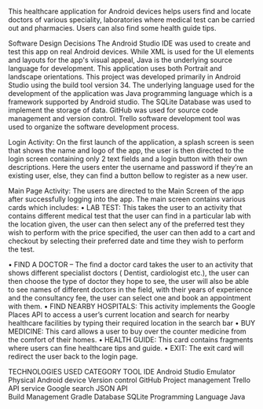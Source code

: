 This healthcare application for Android devices helps users find and locate doctors of various speciality, laboratories where medical test can be carried out and pharmacies. Users can also find some health guide tips.

Software Design Decisions
The Android Studio IDE was used to create and test this app on real Android devices. While XML is used for the UI elements and layouts for the app's visual appeal, Java is the underlying source language for development. This application uses both Portrait and landscape orientations. 
This project was developed primarily in Android Studio using the build tool version 34.  The underlying language used for the development of the application was Java programming language which is a framework supported by Android studio. The SQLite Database was used to implement the storage of data. GitHub was used for source code management and version control. Trello software development tool was used to organize the software development process.

Login Activity:
On the first launch of the application, a splash screen is seen that shows the name and logo of the app, the user is then directed to the login screen containing only 2 text fields and a login button with their own descriptions. Here the users enter the username and password if they’re an existing user, else, they can find a button bellow to register as a new user.

Main Page Activity:
The users are directed to the Main Screen of the app after successfully logging into the app.
The main screen contains various cards which includes:
•	LAB TEST: This takes the user to an activity that contains different medical test that the user can find in a particular lab with the location given, the user can then select any of the preferred test they wish to perform with the price specified, the user can then add to a cart and checkout by selecting their preferred date and time they wish to perform the test. 

•	FIND A DOCTOR – The find a doctor card takes the user to an activity that shows different specialist doctors ( Dentist, cardiologist etc.), the user can then choose the type of doctor they hope to see, the user will also be able to see names of different doctors in the field, with their years of experience and the consultancy fee, the user can select one and book an appointment with them. 
•	FIND NEARBY HOSPITALS: This activity implements the Google Places API to access a user’s current location and search for nearby healthcare facilities by typing their required location in the search bar
•	BUY MEDICINE: This card allows a user to buy over the counter medicine from the comfort of their homes.
•	HEALTH GUIDE: This card contains fragments where users can fine healthcare tips and guide.
•	EXIT: The exit card will redirect the user back to the login page.



TECHNOLOGIES USED 
CATEGORY	TOOL
IDE	Android Studio
Emulator	Physical Android device
Version control	GitHub
Project management	Trello
API service	
Google search JSON API	
Build Management 	Gradle
Database	SQLite
Programming Language	Java
